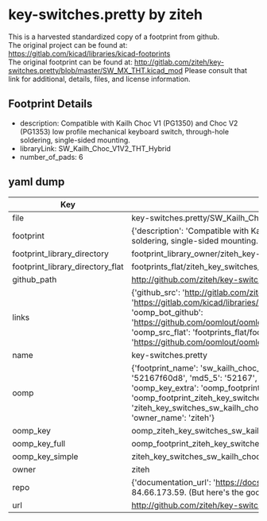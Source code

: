 # key-switches.pretty by ziteh  
This is a harvested standardized copy of a footprint from github.  
The original project can be found at:  
https://gitlab.com/kicad/libraries/kicad-footprints  
The original footprint can be found at:
http://gitlab.com/ziteh/key-switches.pretty/blob/master/SW_MX_THT.kicad_mod
Please consult that link for additional, details, files, and license information.  
## Footprint Details
* description: Compatible with Kailh Choc V1 (PG1350) and Choc V2 (PG1353) low profile mechanical keyboard switch, through-hole soldering, single-sided mounting.  
* libraryLink: SW_Kailh_Choc_V1V2_THT_Hybrid  
* number_of_pads: 6  
## yaml dump  
| Key | Value |  
| --- | --- |  
| file | key-switches.pretty/SW_Kailh_Choc_V1V2_THT_Hybrid.kicad_mod |  
| footprint | {'description': 'Compatible with Kailh Choc V1 (PG1350) and Choc V2 (PG1353) low profile mechanical keyboard switch, through-hole soldering, single-sided mounting.', 'libraryLink': 'SW_Kailh_Choc_V1V2_THT_Hybrid', 'number_of_pads': 6} |  
| footprint_library_directory | footprint_library_owner/ziteh_key-switches.pretty |  
| footprint_library_directory_flat | footprints_flat/ziteh_key_switches_sw_kailh_choc_v1v2_tht_hybrid/working |  
| github_path | http://github.com/ziteh/key-switches.pretty/blob/master/SW_Kailh_Choc_V1V2_THT_Hybrid.kicad_mod |  
| links | {'github_src': 'http://gitlab.com/ziteh/key-switches.pretty/blob/master/SW_MX_THT.kicad_mod', 'github_src_repo': 'https://gitlab.com/kicad/libraries/kicad-footprints', 'oomp_bot': 'footprints/ziteh_key_switches_sw_kailh_choc_v1v2_tht_hybrid/working', 'oomp_bot_github': 'https://github.com/oomlout/oomlout_oomp_footprint_bot/tree/main/footprints/ziteh_key_switches_sw_kailh_choc_v1v2_tht_hybrid/working', 'oomp_src_flat': 'footprints_flat/footprints_flat/ziteh_key_switches_sw_kailh_choc_v1v2_tht_hybrid/working', 'oomp_src_flat_github': 'https://github.com/oomlout/oomlout_oomp_footprint_src/tree/main/footprints_flat/ziteh_key_switches_sw_kailh_choc_v1v2_tht_hybrid/working'} |  
| name | key-switches.pretty |  
| oomp | {'footprint_name': 'sw_kailh_choc_v1v2_tht_hybrid', 'library_name': 'key_switches', 'md5': '52167f60d83fb6fea6897361cffd1c84', 'md5_10': '52167f60d8', 'md5_5': '52167', 'md5_6': '52167f', 'oomp_key': 'oomp_ziteh_key_switches_sw_kailh_choc_v1v2_tht_hybrid', 'oomp_key_extra': 'oomp_footprint_ziteh_key_switches_sw_kailh_choc_v1v2_tht_hybrid', 'oomp_key_full': 'oomp_footprint_ziteh_key_switches_sw_kailh_choc_v1v2_tht_hybrid_52167f', 'oomp_key_simple': 'ziteh_key_switches_sw_kailh_choc_v1v2_tht_hybrid', 'original_filename': 'key-switches.pretty/SW_Kailh_Choc_V1V2_THT_Hybrid.kicad_mod', 'owner_name': 'ziteh'} |  
| oomp_key | oomp_ziteh_key_switches_sw_kailh_choc_v1v2_tht_hybrid |  
| oomp_key_full | oomp_footprint_ziteh_key_switches_sw_kailh_choc_v1v2_tht_hybrid |  
| oomp_key_simple | ziteh_key_switches_sw_kailh_choc_v1v2_tht_hybrid |  
| owner | ziteh |  
| repo | {'documentation_url': 'https://docs.github.com/rest/overview/resources-in-the-rest-api#rate-limiting', 'message': "API rate limit exceeded for 84.66.173.59. (But here's the good news: Authenticated requests get a higher rate limit. Check out the documentation for more details.)"} |  
| url | http://github.com/ziteh/key-switches.pretty |  

